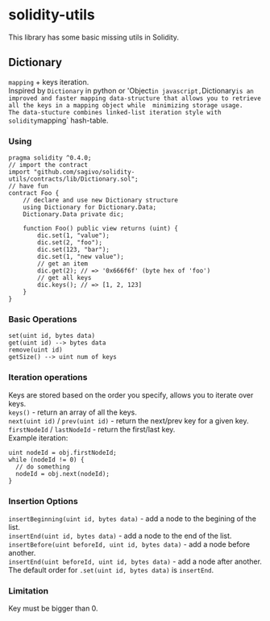 # solidity-utils
This library has some basic missing utils in Solidity. 

## Dictionary
`mapping` + keys iteration.  
Inspired by `Dictionary` in python or 'Object` in javascript, `Dictionary` is an improved and faster mapping data-structure that allows you to retrieve all the keys in a mapping object while  minimizing storage usage.  
The data-stucture combines linked-list iteration style with solidity `mapping` hash-table.  

### Using
```solidity
pragma solidity ^0.4.0;
// import the contract
import "github.com/sagivo/solidity-utils/contracts/lib/Dictionary.sol";
// have fun
contract Foo {
    // declare and use new Dictionary structure
    using Dictionary for Dictionary.Data;
    Dictionary.Data private dic;

    function Foo() public view returns (uint) {
        dic.set(1, "value");
        dic.set(2, "foo");
        dic.set(123, "bar");
        dic.set(1, "new value");
        // get an item
        dic.get(2); // => '0x666f6f' (byte hex of 'foo')
        // get all keys
        dic.keys(); // => [1, 2, 123]
    }
}
```

### Basic Operations
`set(uint id, bytes data)`  
`get(uint id) --> bytes data`  
`remove(uint id)`  
`getSize() --> uint num of keys`  

### Iteration operations
Keys are stored based on the order you specify, allows you to iterate over keys.  
`keys()` - return an array of all the keys.  
`next(uint id)` / `prev(uint id)` - return the next/prev key for a given key.  
`firstNodeId` / `lastNodeId` - return the first/last key.  
Example iteration:
```solidity
uint nodeId = obj.firstNodeId;
while (nodeId != 0) {
  // do something
  nodeId = obj.next(nodeId);
}
```

### Insertion Options
`insertBeginning(uint id, bytes data)` - add a node to the begining of the list.  
`insertEnd(uint id, bytes data)` - add a node to the end of the list.  
`insertBefore(uint beforeId, uint id, bytes data)` - add a node before another.  
`insertEnd(uint beforeId, uint id, bytes data)` - add a node after another.  
The default order for `.set(uint id, bytes data)` is `insertEnd`.  

### Limitation
Key must be bigger than 0.  
